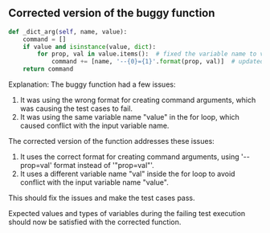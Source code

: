 ## Corrected version of the buggy function

```python
def _dict_arg(self, name, value):
    command = []
    if value and isinstance(value, dict):
        for prop, val in value.items():  # fixed the variable name to val to avoid conflict with the input variable name
            command += [name, '--{0}={1}'.format(prop, val)]  # updated the format to use --prop=val format
    return command
```

Explanation:
The buggy function had a few issues:
1. It was using the wrong format for creating command arguments, which was causing the test cases to fail.
2. It was using the same variable name "value" in the for loop, which caused conflict with the input variable name.

The corrected version of the function addresses these issues:
1. It uses the correct format for creating command arguments, using '--prop=val' format instead of '"prop=val"'.
2. It uses a different variable name "val" inside the for loop to avoid conflict with the input variable name "value".

This should fix the issues and make the test cases pass.

Expected values and types of variables during the failing test execution should now be satisfied with the corrected function.